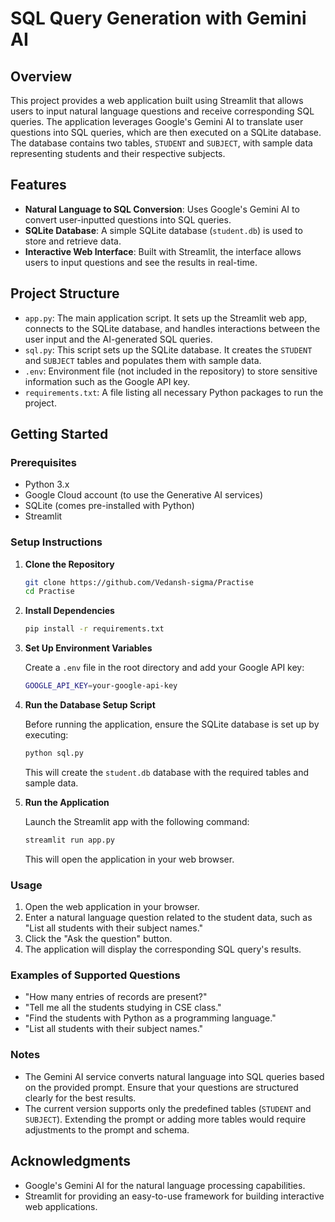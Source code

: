 # SQL Query Generation with Gemini AI

## Overview

This project provides a web application built using Streamlit that allows users to input natural language questions and receive corresponding SQL queries. The application leverages Google's Gemini AI to translate user questions into SQL queries, which are then executed on a SQLite database. The database contains two tables, `STUDENT` and `SUBJECT`, with sample data representing students and their respective subjects.

## Features

- **Natural Language to SQL Conversion**: Uses Google's Gemini AI to convert user-inputted questions into SQL queries.
- **SQLite Database**: A simple SQLite database (`student.db`) is used to store and retrieve data.
- **Interactive Web Interface**: Built with Streamlit, the interface allows users to input questions and see the results in real-time.

## Project Structure

- `app.py`: The main application script. It sets up the Streamlit web app, connects to the SQLite database, and handles interactions between the user input and the AI-generated SQL queries.
- `sql.py`: This script sets up the SQLite database. It creates the `STUDENT` and `SUBJECT` tables and populates them with sample data.
- `.env`: Environment file (not included in the repository) to store sensitive information such as the Google API key.
- `requirements.txt`: A file listing all necessary Python packages to run the project.

## Getting Started

### Prerequisites

- Python 3.x
- Google Cloud account (to use the Generative AI services)
- SQLite (comes pre-installed with Python)
- Streamlit

### Setup Instructions

1. **Clone the Repository**
   ```bash
   git clone https://github.com/Vedansh-sigma/Practise
   cd Practise
   ```

2. **Install Dependencies**
   ```bash
   pip install -r requirements.txt
   ```

3. **Set Up Environment Variables**

   Create a `.env` file in the root directory and add your Google API key:

   ```bash
   GOOGLE_API_KEY=your-google-api-key
   ```

4. **Run the Database Setup Script**

   Before running the application, ensure the SQLite database is set up by executing:

   ```bash
   python sql.py
   ```

   This will create the `student.db` database with the required tables and sample data.

5. **Run the Application**

   Launch the Streamlit app with the following command:

   ```bash
   streamlit run app.py
   ```

   This will open the application in your web browser.

### Usage

1. Open the web application in your browser.
2. Enter a natural language question related to the student data, such as "List all students with their subject names."
3. Click the "Ask the question" button.
4. The application will display the corresponding SQL query's results.

### Examples of Supported Questions

- "How many entries of records are present?"
- "Tell me all the students studying in CSE class."
- "Find the students with Python as a programming language."
- "List all students with their subject names."

### Notes

- The Gemini AI service converts natural language into SQL queries based on the provided prompt. Ensure that your questions are structured clearly for the best results.
- The current version supports only the predefined tables (`STUDENT` and `SUBJECT`). Extending the prompt or adding more tables would require adjustments to the prompt and schema.


## Acknowledgments

- Google's Gemini AI for the natural language processing capabilities.
- Streamlit for providing an easy-to-use framework for building interactive web applications.

